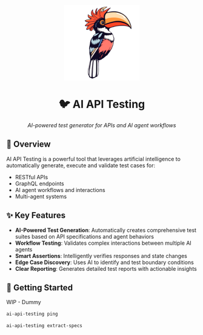<div align="center">
  <img src="docs/imgs/hornbill.png" alt="Hornbill" width="200"/>

  # 🐦 AI API Testing

  *AI-powered test generator for APIs and AI agent workflows*
</div>

## 🎯 Overview

AI API Testing is a powerful tool that leverages artificial intelligence to automatically generate, execute and validate test cases for:

- RESTful APIs
- GraphQL endpoints
- AI agent workflows and interactions
- Multi-agent systems

## ✨ Key Features

- **AI-Powered Test Generation**: Automatically creates comprehensive test suites based on API specifications and agent behaviors
- **Workflow Testing**: Validates complex interactions between multiple AI agents
- **Smart Assertions**: Intelligently verifies responses and state changes
- **Edge Case Discovery**: Uses AI to identify and test boundary conditions
- **Clear Reporting**: Generates detailed test reports with actionable insights

## 🚀 Getting Started

WIP - Dummy

```bash
ai-api-testing ping
```

```bash
ai-api-testing extract-specs
```


<!--
🤖 - AI-powered testing
🔄 - Automated workflow validation
📊 - Comprehensive reporting
🐛 - Edge case detection
📝 - Test case generation
-->
